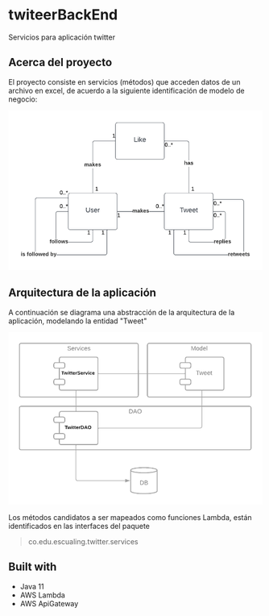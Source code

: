 # twiteerBackEnd
Servicios para aplicación twitter  






## Acerca del proyecto
El proyecto consiste en servicios (métodos) que acceden datos de un archivo en excel, de acuerdo a la siguiente identificación de modelo de negocio:

![alt text](https://github.com/Konstrictorman/twiteerBackEnd/blob/master/src/main/resources/Business%20model.png?raw=true)  


## Arquitectura de la aplicación
A continuación se diagrama una abstracción de la arquitectura de la aplicación, modelando la entidad "Tweet"

![alt text](https://github.com/Konstrictorman/twiteerBackEnd/blob/master/src/main/resources/Architecture.png?raw=true)

Los métodos candidatos a ser mapeados como funciones Lambda, están identificados en las interfaces del paquete

> co.edu.escualing.twitter.services

## Built with

- Java 11
- AWS Lambda
- AWS ApiGateway

